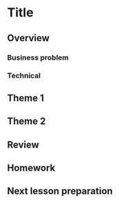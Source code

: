 # Title

## Overview

### Business problem

### Technical

## Theme 1

## Theme 2

## Review

## Homework

## Next lesson preparation
